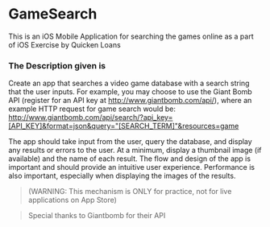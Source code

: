 # GameSearch
This is an iOS Mobile Application for searching the games online as a part of iOS Exercise by Quicken Loans

### The Description given is ###

Create an app that searches a video game database with a search string that the user inputs. For example, you may choose to use the Giant Bomb API (register for an API key at http://www.giantbomb.com/api/), where an example HTTP request for game search would be:
http://www.giantbomb.com/api/search/?api_key=[API_KEY]&format=json&query="[SEARCH_TERM]"&resources=game

The app should take input from the user, query the database, and display any results or errors to the user. At a minimum, display a thumbnail image (if available) and the name of each result. The flow and design of the app is important and should provide an intuitive user experience. Performance is also important, especially when displaying the images of the results.


> (WARNING: This mechanism is ONLY for practice, not for live applications on App Store)

> Special thanks to Giantbomb for their API
